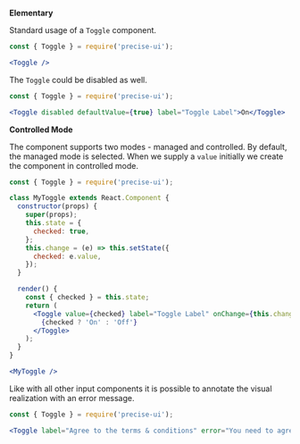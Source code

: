 **Elementary**

Standard usage of a `Toggle` component.

```jsx
const { Toggle } = require('precise-ui');

<Toggle />
```

The `Toggle` could be disabled as well.

```jsx
const { Toggle } = require('precise-ui');

<Toggle disabled defaultValue={true} label="Toggle Label">On</Toggle>
```

**Controlled Mode**

The component supports two modes - managed and controlled. By default, the managed mode is selected. When we supply a `value` initially we create the component in controlled mode.

```jsx
const { Toggle } = require('precise-ui');

class MyToggle extends React.Component {
  constructor(props) {
    super(props);
    this.state = {
      checked: true,
    };
    this.change = (e) => this.setState({
      checked: e.value,
    });
  }

  render() {
    const { checked } = this.state;
    return (
      <Toggle value={checked} label="Toggle Label" onChange={this.change}>
        {checked ? 'On' : 'Off'}
      </Toggle>
    );
  }
}

<MyToggle />
```

Like with all other input components it is possible to annotate the visual realization with an error message.

```jsx
const { Toggle } = require('precise-ui');

<Toggle label="Agree to the terms & conditions" error="You need to agree">Agree</Toggle>
```

